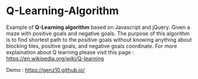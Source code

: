 # Q-Learning-Algorithm

Example of <b>Q-Learning algorithm</b> based on Javascript and jQuery. Given a maze with positive goals and negative goals. The purpose of this algorithm is to find shortest path to the positive goals without knowing anything about blocking tiles, positive goals, and negative goals coordinate. For more explaination about Q learning please visit this page : https://en.wikipedia.org/wiki/Q-learning

Demo : https://genz10.github.io/
